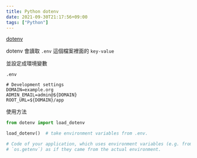 ```yaml
---
title: Python dotenv
date: 2021-09-30T21:17:56+09:00
tags: ["Python"]
---
```

[dotenv](https://github.com/theskumar/python-dotenv)

dotenv 會讀取 `.env` 這個檔案裡面的 `key-value`

並設定成環境變數

`.env`

```env
# Development settings
DOMAIN=example.org
ADMIN_EMAIL=admin@${DOMAIN}
ROOT_URL=${DOMAIN}/app
```

使用方法

```python
from dotenv import load_dotenv

load_dotenv()  # take environment variables from .env.

# Code of your application, which uses environment variables (e.g. from `os.environ` or
# `os.getenv`) as if they came from the actual environment.
```
